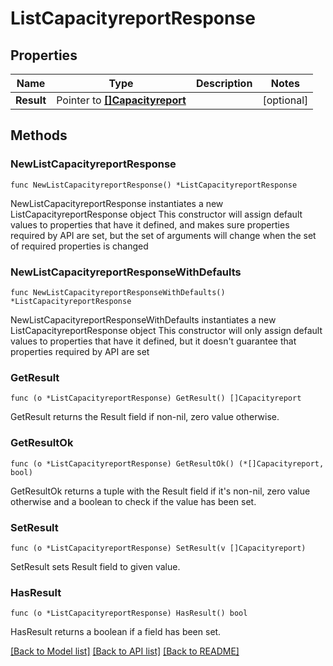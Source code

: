 # ListCapacityreportResponse

## Properties

Name | Type | Description | Notes
------------ | ------------- | ------------- | -------------
**Result** | Pointer to [**[]Capacityreport**](Capacityreport.md) |  | [optional] 

## Methods

### NewListCapacityreportResponse

`func NewListCapacityreportResponse() *ListCapacityreportResponse`

NewListCapacityreportResponse instantiates a new ListCapacityreportResponse object
This constructor will assign default values to properties that have it defined,
and makes sure properties required by API are set, but the set of arguments
will change when the set of required properties is changed

### NewListCapacityreportResponseWithDefaults

`func NewListCapacityreportResponseWithDefaults() *ListCapacityreportResponse`

NewListCapacityreportResponseWithDefaults instantiates a new ListCapacityreportResponse object
This constructor will only assign default values to properties that have it defined,
but it doesn't guarantee that properties required by API are set

### GetResult

`func (o *ListCapacityreportResponse) GetResult() []Capacityreport`

GetResult returns the Result field if non-nil, zero value otherwise.

### GetResultOk

`func (o *ListCapacityreportResponse) GetResultOk() (*[]Capacityreport, bool)`

GetResultOk returns a tuple with the Result field if it's non-nil, zero value otherwise
and a boolean to check if the value has been set.

### SetResult

`func (o *ListCapacityreportResponse) SetResult(v []Capacityreport)`

SetResult sets Result field to given value.

### HasResult

`func (o *ListCapacityreportResponse) HasResult() bool`

HasResult returns a boolean if a field has been set.


[[Back to Model list]](../README.md#documentation-for-models) [[Back to API list]](../README.md#documentation-for-api-endpoints) [[Back to README]](../README.md)


